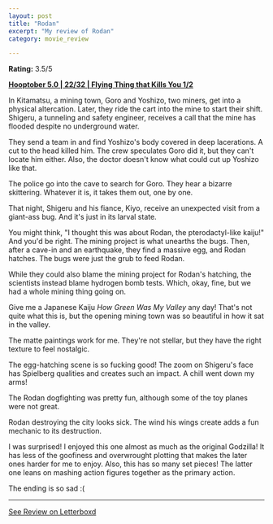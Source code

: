 ```yaml
---
layout: post
title: "Rodan"
excerpt: "My review of Rodan"
category: movie_review

---
```


**Rating:** 3.5/5

<b><a href="https://boxd.it/pRFMi/detail" title="Hooptober 5.0 | 22/32 | Flying Thing that Kills You 1/2">Hooptober 5.0 | 22/32 | Flying Thing that Kills You 1/2</a></b>

In Kitamatsu, a mining town, Goro and Yoshizo, two miners, get into a physical altercation. Later, they ride the cart into the mine to start their shift. Shigeru, a tunneling and safety engineer, receives a call that the mine has flooded despite no underground water.

They send a team in and find Yoshizo's body covered in deep lacerations. A cut to the head killed him. The crew speculates Goro did it, but they can't locate him either. Also, the doctor doesn't know what could cut up Yoshizo like that.

The police go into the cave to search for Goro. They hear a bizarre skittering. Whatever it is, it takes them out, one by one.

That night, Shigeru and his fiance, Kiyo, receive an unexpected visit from a giant-ass bug. And it's just in its larval state.

You might think, "I thought this was about Rodan, the pterodactyl-like kaiju!" And you'd be right. The mining project is what unearths the bugs. Then, after a cave-in and an earthquake, they find a massive egg, and Rodan hatches. The bugs were just the grub to feed Rodan.

While they could also blame the mining project for Rodan's hatching, the scientists instead blame hydrogen bomb tests. Which, okay, fine, but we had a whole mining thing going on.

Give me a Japanese Kaiju <i>How Green Was My Valley</i> any day! That's not quite what this is, but the opening mining town was so beautiful in how it sat in the valley.

The matte paintings work for me. They're not stellar, but they have the right texture to feel nostalgic.

The egg-hatching scene is so fucking good! The zoom on Shigeru's face has Spielberg qualities and creates such an impact. A chill went down my arms!

The Rodan dogfighting was pretty fun, although some of the toy planes were not great.

Rodan destroying the city looks sick. The wind his wings create adds a fun mechanic to its destruction.

I was surprised! I enjoyed this one almost as much as the original Godzilla! It has less of the goofiness and overwrought plotting that makes the later ones harder for me to enjoy. Also, this has so many set pieces! The latter one leans on mashing action figures together as the primary action.

The ending is so sad :(

<hr>

[See Review on Letterboxd](https://boxd.it/6kSSdp)
